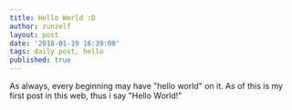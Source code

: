 ```yaml
---
title: Hello World :D
author: zunzelf
layout: post
date: '2018-01-19 16:39:00'
tags: daily post, hello
published: true
---
```


<p>As always, every beginning may have "hello world" on it. As of this is my first post in this web, thus i say "Hello World!"</p>